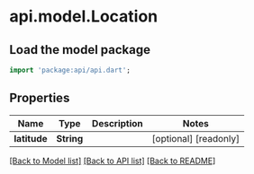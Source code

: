 # api.model.Location

## Load the model package
```dart
import 'package:api/api.dart';
```

## Properties
Name | Type | Description | Notes
------------ | ------------- | ------------- | -------------
**latitude** | **String** |  | [optional] [readonly] 

[[Back to Model list]](../README.md#documentation-for-models) [[Back to API list]](../README.md#documentation-for-api-endpoints) [[Back to README]](../README.md)



